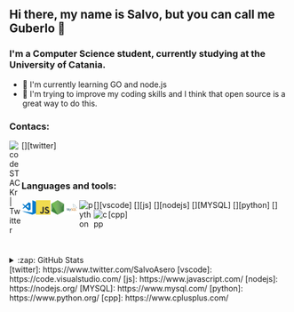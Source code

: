 ## Hi there, my name is Salvo, but you can call me Guberlo 👋

### I'm a Computer Science student, currently studying at the University of Catania.
- 🌱 I'm currently learning GO and node.js
- 🥅 I'm trying to improve my coding skills and I think that open source is a great way to do this.

### Contacs:
[<img align="left" alt="codeSTACKr | Twitter" width="22px" src="https://cdn.jsdelivr.net/npm/simple-icons@v3/icons/twitter.svg" />][twitter]

<br />

### Languages and tools:
[<img align="left" alt="Visual Studio Code" width="26px" src="https://raw.githubusercontent.com/github/explore/80688e429a7d4ef2fca1e82350fe8e3517d3494d/topics/visual-studio-code/visual-studio-code.png" />][vscode]
[<img align="left" alt="JavaScript" width="26px" src="https://raw.githubusercontent.com/github/explore/80688e429a7d4ef2fca1e82350fe8e3517d3494d/topics/javascript/javascript.png" />][js]
[<img align="left" alt="Node.js" width="26px" src="https://raw.githubusercontent.com/github/explore/80688e429a7d4ef2fca1e82350fe8e3517d3494d/topics/nodejs/nodejs.png" />][nodejs]
[<img align="left" alt="MySQL" width="26px" src="https://raw.githubusercontent.com/github/explore/80688e429a7d4ef2fca1e82350fe8e3517d3494d/topics/mysql/mysql.png" />][MYSQL]
[<img align='left' alt="python" width="26px" src="https://www.python.org/static/opengraph-icon-200x200.png" />][python]
[<img align='left' alt="cpp" width="26px" src="https://upload.wikimedia.org/wikipedia/commons/1/18/ISO_C%2B%2B_Logo.svg" />][cpp]

<br />
<br />
<br />

<details>
  <summary>:zap: GitHub Stats</summary>

  <img align="left" alt="codeSTACKr's GitHub Stats" src="https://github-readme-stats.codestackr.vercel.app/api?username=Guberlo&show_icons=true&hide_border=true" />

</details>
[twitter]: https://www.twitter.com/SalvoAsero
[vscode]: https://code.visualstudio.com/
[js]: https://www.javascript.com/
[nodejs]: https://nodejs.org/
[MYSQL]: https://www.mysql.com/
[python]: https://www.python.org/
[cpp]: https://www.cplusplus.com/

